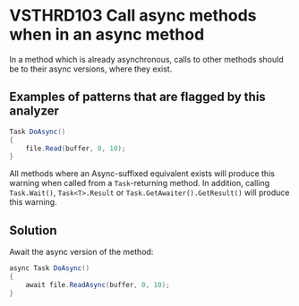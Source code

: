 # VSTHRD103 Call async methods when in an async method

In a method which is already asynchronous, calls to other methods should
be to their async versions, where they exist.

## Examples of patterns that are flagged by this analyzer

```csharp
Task DoAsync()
{
    file.Read(buffer, 0, 10);
}
```

All methods where an Async-suffixed equivalent exists will produce this warning
when called from a `Task`-returning method.
In addition, calling `Task.Wait()`, `Task<T>.Result` or `Task.GetAwaiter().GetResult()`
will produce this warning.

## Solution

Await the async version of the method:

```csharp
async Task DoAsync()
{
    await file.ReadAsync(buffer, 0, 10);
}
```
